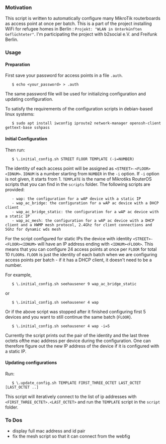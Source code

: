 ### Motivation

This script is written to automatically configure many MikroTik routerboards as access point at once per batch. This is a part of the project installing WiFi for refugee homes in Berlin : `Projekt: "WLAN in Unterkünften Geflüchteter"`. I'm participating the project with b2social e.V. and Freifunk Berlin.

### Usage

#### Preparation

First save your password for access points in a file `.auth`.
```
   $ echo <your_password> > .auth
```
The same password file will be used for initializing configuration and updating configuration.

To satisfy the requirements of the configuration scripts in debian-based linux systems:

```
   $ sudo apt install iwconfig iproute2 network-manager openssh-client gettext-base sshpass
```

#### Initial Configuration

Then run:

```
   $ \.initial_config.sh STREET FLOOR TEMPLATE (-i=NUMBER)
```

The identity of each access point will be assigned as `<STREET>-<FLOOR><IDNUM>`. `IDNUM` is a number
starting from `NUMBER` in the `-i` option. If `-i` option is not given, it starts from 1.
`TEMPLATE` is the name of Mikrotiks RouterOS scripts that you can find in the `scripts` folder. The following scripts are provided:

```
   - wap: the configuration for a wAP device with a static IP
   - wap_ac_bridge: the configuration for a wAP ac device with a DHCP client
   - wap_ac_bridge_static: the configuration for a wAP ac device with a static IP
   - wap_ac_mesh: the configuration for a wAP ac device with a DHCP client and a HWMP mesh protocol, 2.4Ghz for client connections and 5Ghz for dynamic wds mesh
```

For the script configured for static IPs the device with identity `<STREET>-<FLOOR><IDNUM>` will have an IP address ending with `<IDNUM><FLOOR>`.
This means that you can configure 24 access points at once per `FLOOR` for total 10 `FLOOR`s.
`FLOOR` is just the identity of each batch when we are configuring access points per batch - if it has a DHCP client, it doesn't need to be a number.

For example,

```
   $ \.initial_config.sh seehausener 9 wap_ac_bridge_static
```

or

```
   $ \.initial_config.sh seehausener 4 wap
```

Or if the above script was stopped after it finished configuring first 5 devices and you want to still continue the same batch (`FLOOR`).
```
   $ \.initial_config.sh seehausener 4 wap -i=5
```
Currently the script prints out the pair of the identity and the last three octets ofthe mac address per device during the configuration. One can therefore figure out the new IP address of the device if it is configured with a static IP.

#### Updating configurations

Run:

```
   $ \.update_config.sh TEMPLATE FIRST_THREE_OCTET LAST_OCTET [LAST_OCTET ..]
```

This script will iteratively connect to the list of ip addresses with `<FIRST_THREE_OCTET>.<LAST_OCTET>` and run the `TEMPLATE` script in the `script` folder.

### To Dos

- display full mac address and id pair
- fix the mesh script so that it can connect from the webfig
